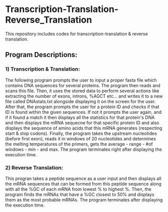 # Transcription-Translation-Reverse_Translation
This repository includes codes for transcription-translation &amp; reverse translation.

## Program Descriptions:
### 1) Transcription & Translation:
The following program prompts the user to input a proper fasta file which contains DNA sequences for several proteins.
The program then reads and scans this file. Then, it uses the stored data to perform several actions like extracting
the number of exons, introns, %AGCT etc... and writes it to a new file called DNAstats.txt alongside displaying it
on the screen for the user. After that, the program prompts the user for a protein ID and checks if that ID is found
within the given sequences. If not it prompts the user again, and if it found a match it then displays all the 
statistics for that protein's DNA and then displays the mRNA sequecne for that specific protein ID and also displays
the sequence of amino acids that this mRNA generates (respecting start & stop codons). Finally, the program takes the
upstream nucleotides (before first exon), reads it in windows of 20 nucleotides and determines the melting temperatures
of the primers, gets the average - range - #of windows - min - and max.
The program terminates right after displaying the execution time.

### 2) Reverse Translation:
This progran takes a peptide sequence as a user input and then displays all the mRNA sequences that can be formed 
from this peptide sequence along with all the %GC of each mRNA from lowest % to highest %. Then, the program finds
the mRNAs that have a %GC closest to 50% and displays them as the most probable mRNAs.
The program terminates after displaying the execution time.
